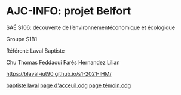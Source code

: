 # AJC-INFO: projet Belfort

SAÉ S106: découverte de l’environnementéconomique et écologique

Groupe S1B1

Référent: Laval Baptiste

Chu Thomas
Feddaoui Farès
Hernandez Lilian

https://blaval-iut90.github.io/s1-2021-IHM/

[baptiste laval](mailto:blaval@edu.univ-fcomte.fr?subject=SAE_1_06)
[page d'acceuil.odg](https://github.com/blaval-iut90/s1-2021-IHM/files/7303731/page.d.acceuil.odg)
[page témoin.odg](https://github.com/blaval-iut90/s1-2021-IHM/files/7303732/page.temoin.odg)

